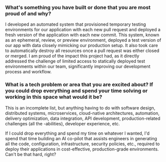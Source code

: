 ### What's something you have built or done that you are most proud of and why?
I developed an automated system that provisioned temporary testing environments for our application with each new pull request and deployed a fresh version of the application with each new commit. This system, known as an ephemeral, review, or preview environment, deployed a test version of our app with data closely mimicking our production setup. It also took care to automatically destroy all resources once a pull request was either closed or merged. I am proud of the impact this project had, as it directly addressed the challenge of limited access to statically deployed test environments within our team, significantly improving our development process and workflow.

### What is a tech problem or area that you are excited about?  If you could drop everything and spend your time solving or working in this space what would it be?
This is an incomplete list, but anything having to do with software design, distributed systems, microservices, cloud-native architectures, automation, delivery optimization, data integration, API development, production-related challenges (all the -abilities), developer experience, etc.

If I could drop everything and spend my time on whatever I wanted, I'd spend that time building an AI co-pilot that assists engineers in generating all the code, configuration, infrastructure, security policies, etc., required to deploy their applications in cost-effective, production-grade environments. Can't be that hard, right?